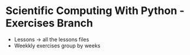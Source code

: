 # Scientific Computing With Python - Exercises Branch

- Lessons → all the lessons files
- Weekkly exercises group by weeks

